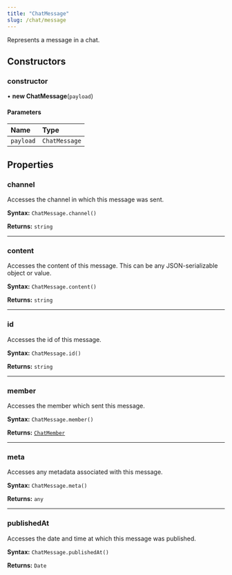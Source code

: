 ```yaml
---
title: "ChatMessage"
slug: /chat/message
---
```


Represents a message in a chat.

## Constructors

### constructor

• **new ChatMessage**(`payload`)

#### Parameters

| Name      | Type          |
| :-------- | :------------ |
| `payload` | `ChatMessage` |

## Properties

### channel

Accesses the channel in which this message was sent.

**Syntax:** `ChatMessage.channel()`

**Returns:** `string`

---

### content

Accesses the content of this message. This can be any JSON-serializable object or value.

**Syntax:** `ChatMessage.content()`

**Returns:** `string`

---

### id

Accesses the id of this message.

**Syntax:** `ChatMessage.id()`

**Returns:** `string`

---

### member

Accesses the member which sent this message.

**Syntax:** `ChatMessage.member()`

**Returns:** [`ChatMember`](/sdks/browser-sdk/chat/member)

---

### meta

Accesses any metadata associated with this message.

**Syntax:** `ChatMessage.meta()`

**Returns:** `any`

---

### publishedAt

Accesses the date and time at which this message was published.

**Syntax:** `ChatMessage.publishedAt()`

**Returns:** `Date`
